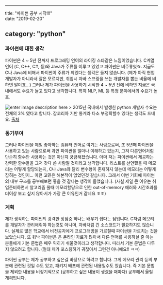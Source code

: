 ---

title: "파이썬 공부 시작!!!"  
date: "2019-02-20"

category: "python"
------------------

### 파이썬에 대한 생각

파이썬은 4 ~ 5년 전까지 프로그래밍 언어의 라이징 스타같은 느낌이었습니다. C계열 언어 (C, C++, C#, 등)와 Java가 주류를 이루고 있었고 파이썬은 비주류였죠. 지금도 C나 Java에 비해서 파이썬이 주류가 되었다는 생각은 들지 않습니다. (제가 아직 현업 개발자가 아니라서 잘은 모르지만, 취업시 자바 스프링을 쓰는 개발자를 뽑는 비율에 비하면 말이죠...) 그러나 제가 파이썬을 사용하기 시작한 4 ~ 5년 전에 비하면 지금은 국내에서도 수요가 늘고 있다고 생각합니다. 특히 NLP, ML 등 특정 분야에서의 수요가 높죠.

![enter image description here](http://cfile23.uf.tistory.com/image/237AB44354F3A3BD3378CB) > 2015년 국내에서 발생한 python 개발자 수요는 전체의 3% 였다고 합니다. 잡코리아 기반 통계라 다소 부정확할수 있다는 생각도 드네요. [출처](https://www.cisp.or.kr/archives/10195)

### 동기부여

그러나 파이썬을 제일 좋아하는 컴퓨터 언어로 여기는 사람으로써, 또 5년째 파이썬을 사용하고 있는 사람으로써 과연 파이썬을 얼마나 이해하고 있는지, 그저 다른언어처럼 단순히 함수만 사용하는 것은 아닌지 궁금해졌습니다. 아마 저는 파이썬에서 제공하는 강력한 함수들을 그저 갖다 쓴 사람일 것이라고 생각합니다. 리스트를 선언했을 때 메모리는 어떻게 할당되는지, C나 Java와 달리 변수형이 존재하지 않는데 메모리는 어떻게 잡히는 것인지... 이런 고민은 해본적이 없었던것 같습니다. 그래서 이번 기회에 파이썬의 내부 구조를 공부해보면 좋을 것 같다는 생각이 들었습니다. (사실 제일 큰 이유는 취업준비하면서 알고리즘 풀때 메모리할당으로 인한 out-of-memory 에러와 시간초과를 더이상 보고 싶지 않아서가 가장 큰 이유인거 같네요 ㅎㅎ)

### 계획

제가 생각하는 파이썬의 강력한 장점중 하나는 배우기 쉽다는 점입니다. C처럼 메모리를 개발자가 관리해줘야 하는것도 아니며, 자바처럼 긴 소스코드가 필요하지도 않습니다. 실제로 많은 학교에서 비전공자에게 프로그래밍을 가르칠때 파이썬을 가르치는 것을 보았습니다. 또 워낙 파이썬은 은 온라인 자료가 많아서 다른 언어를 사용하실 줄 아는 분들에게 기본 문법은 매우 익히기 쉬울것이라고 생각합니다. 따라서 기본 문법은 다루지 않으려고 합니다. (절대 제가 포스팅하기 귀찮아서 그런건 아니예요!! ㅋㅋ)

파이썬 공부는 제가 공부하고 싶은걸 바탕으로 하려고 합니다. 그게 메모리 관리 등의 부분에 관련된 것일 수도 있고, 패키지 배포에 관련된 내용일수도 있습니다. 즉 기본 문법을 제외한 내용을 비정기적으로 (공부하고 싶은 내용이 생겼을 때마다) 공부해서 올릴 계획입니다.
